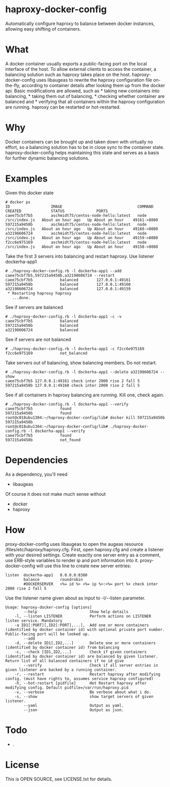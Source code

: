 haproxy-docker-config
=====================

Automatically configure haproxy to balance between docker instances, allowing easy shifting of containers.


What
====
A docker container usually exports a public-facing port on the local interface of the host. To allow external clients to access the container, a balancing solution such as haproxy takes place on the host. haproxy-docker-config uses libaugeas to rewrite the haproxy configuration file on-the-fly, according to container details after looking them up from the docker api. Basic modifications are allowed, such as 
	* taking new containers into balancing, 
	* taking them out of balancing, 
	* checking whether container are balanced and 
	* verifying that all containers within the haproxy configuration are running.
haproxy can be restarted or hot-restarted.

Why
===
Docker containers can be brought up and taken down with virtually no effort, so a balancing solution has to be in close sync to the container state. haproxy-docker-config helps maintaining this state and serves as a basis for further dynamic balancing solutions.


Examples
========
Given this docker state
```
# docker ps
ID                  IMAGE                                 COMMAND              CREATED             STATUS              PORTS
caee75cbf7b5        aschmidt75/centos-node-hello:latest   node /src/index.js   About an hour ago   Up About an hour    49161->8080
597215a9450b        aschmidt75/centos-node-hello:latest   node /src/index.js   About an hour ago   Up About an hour    49160->8080
a32198606724        aschmidt75/centos-node-hello:latest   node /src/index.js   About an hour ago   Up About an hour    49159->8080
f2cc6e975169        aschmidt75/centos-node-hello:latest   node /src/index.js   About an hour ago   Up About an hour    49158->8080
```

Take the first 3 servers into balancing and restart haproxy. Use listener dockerha-app1
```
# ./haproxy-docker-config.rb -l dockerha-app1 --add caee75cbf7b5,597215a9450b,a32198606724 --restart
caee75cbf7b5            balanced        127.0.0.1:49161
597215a9450b            balanced        127.0.0.1:49160
a32198606724            balanced        127.0.0.1:49159
 * Restarting haproxy haproxy
   ...done.
```

See if servers are balanced
```
# ./haproxy-docker-config.rb -l dockerha-app1 -c -v
caee75cbf7b5            balanced
597215a9450b            balanced
a32198606724            balanced
```

See if servers are not balanced 
```
# ./haproxy-docker-config.rb -l dockerha-app1 -c f2cc6e975169
f2cc6e975169            not_balanced
```

Take servers out of balancing, show balancing members. Do not restart.
```
# ./haproxy-docker-config.rb -l dockerha-app1 --delete a32198606724 --show
caee75cbf7b5 127.0.0.1:49161 check inter 2000 rise 2 fall 5
597215a9450b 127.0.0.1:49160 check inter 2000 rise 2 fall 5
```

See if all containers in haproxy balancing are running. Kill one, check again.
```
# ./haproxy-docker-config.rb -l dockerha-app1 --verify
caee75cbf7b5            found
597215a9450b            found
root@c018ubu1304:~/haproxy-docker-config/lib# docker kill 597215a9450b
597215a9450b
root@c018ubu1304:~/haproxy-docker-config/lib# ./haproxy-docker-config.rb -l dockerha-app1 --verify
caee75cbf7b5            found
597215a9450b            not_found
```

Dependencies
============
As a dependency, you'll need
  * libaugeas

Of course it does not make much sense without
  * docker
  * haproxy


How
===
proxy-docker-config uses libaugeas to open the augeas resource /files/etc/haproxy/haproxy.cfg. 
First, open haproxy.cfg and create a listener with your desired settings. Create exactly one server entry as a comment, use ERB-style variables to render ip and port information into it. proxy-docker-config will use this line to create new server entries:
```
listen  dockerha-app1   0.0.0.0:8380
        balance         roundrobin
        #DOCKERSERVER   <%= id %> <%= ip %>:<%= port %> check inter 2000 rise 2 fall 5
```
Use the listener name given about as input to -l/--listen parameter.


```
Usage: haproxy-docker-config [options]
        --help                       Show help details
    -l, --listen LISTENER            Perform actions on LISTENER listen service. Mandatory
    -a ID1[:PORT][,ID2[:PORT],...],  Add one or more containers (identified by docker container id) with optional private port number. Public-facing port will be looked up.
        --add
    -d, --delete ID1[,ID2,...]       Delete one or more containers (identified by docker container id) from balancing
    -c, --check [ID1,ID2,...]        Check if given containers (identified by docker container id) are balanced by given listener. Return list of all balanced containers if no id give
        --verify                     Check if all server entries in given listener are backed by a running container.
    -r, --restart                    Restart haproxy after modifying config. (must have rights to, assumes service haproxy configured)
    -h, --hot-restart [pidfile]      Hot Restart haproxy after modifying config. Default pidfile=/var/run/haproxy.pid
    -v, --verbose                    Be verbose about what i do.
    -s, --show                       show target servers of given listener.
        --yaml                       Output as yaml.
        --json                       Output as json.
  ```

Todo
====
  * .

License
=======
This is OPEN SOURCE, see LICENSE.txt for details.
